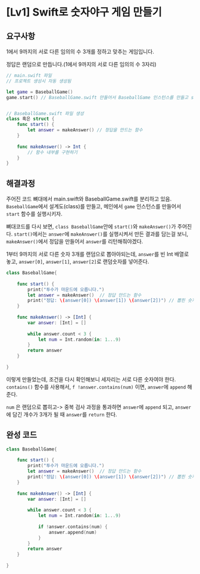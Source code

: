# [Lv1] Swift로 숫자야구 게임 만들기

## 요구사항

1에서 9까지의 서로 다른 임의의 수 3개를 정하고 맞추는 게임입니다.

정답은 랜덤으로 만듭니다.(1에서 9까지의 서로 다른 임의의 수 3자리)

```swift
// main.swift 파일
// 프로젝트 생성시 자동 생성됨

let game = BaseballGame()
game.start() // BaseballGame.swift 만들어서 BaseballGame 인스턴스를 만들고 start 함수를 구현하기


// BaseballGame.swift 파일 생성
class 혹은 struct {
	func start() {
		let answer = makeAnswer() // 정답을 만드는 함수
	}
	
	func makeAnswer() -> Int {
		// 함수 내부를 구현하기
	}
}
```

## 해결과정

주어진 코드 뼈대에서 main.swift와 BaseballGame.swift를 분리하고 있음. ```BaseballGame```에서 설계도(class)를 만들고, 메인에서 ```game``` 인스턴스를 만들어서 ```start``` 함수를 실행시키자.

뼈대코드를 다시 보면, ```class BaseballGame```안에 ```start()```와 ```makeAnswer()```가 주어진다. ```start()```에서는 ```answer```에 ```makeAnswer()```를 실행시켜서 만든 결과를 담는걸 보니, ```makeAnswer()```에서 정답을 만들어서 ```answer```를 리턴해줘야겠다.

1부터 9까지의 서로 다른 숫자 3개를 랜덤으로 뽑아야되는데, ```answer```를 빈 Int 배열로 놓고, ```answer[0]```, ```answer[1]```, ```answer[2]```로 랜덤숫자를 넣어준다.


```swift
class BaseballGame{
    
    func start() {
        print("투수가 마운드에 오릅니다.")
        let answer = makeAnswer()  // 정답 만드는 함수
        print("정답: \(answer[0]) \(answer[1]) \(answer[2])") // 뽑힌 숫자 확인테스트
    }
    
    func makeAnswer() -> [Int] {
        var answer: [Int] = []
        
        while answer.count < 3 {
            let num = Int.random(in: 1...9)
        }
        return answer
    }
    
}
```

이렇게 만들었는데, 조건을 다시 확인해보니 세자리는 서로 다른 숫자여야 한다. ```contains()``` 함수를 사용해서, ```f !answer.contains(num)``` 이면, ```answer```에 ```append``` 해준다.

```num``` 은 랜덤으로 뽑히고-> 중복 검사 과정을 통과하면 ```answer```에 ```append``` 되고, ```answer```에 담긴 개수가 3개가 될 때 ```answer```를 ```return``` 한다.

## 완성 코드

```swift
class BaseballGame{
    
    func start() {
        print("투수가 마운드에 오릅니다.")
        let answer = makeAnswer()  // 정답 만드는 함수
        print("정답: \(answer[0]) \(answer[1]) \(answer[2])") // 뽑힌 숫자 확인테스트
    }
    
    func makeAnswer() -> [Int] {
        var answer: [Int] = []
        
        while answer.count < 3 {
            let num = Int.random(in: 1...9)
            
            if !answer.contains(num) {
                answer.append(num)
            }
        }
        return answer
    }
    
}
```

